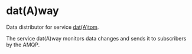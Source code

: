 # dat(A)way

Data distributor for service [dat(A)tom](https://github.com/SpaceHead1C/dat-A-tom).

The service dat(A)way monitors data changes and sends it to subscribers by the AMQP.
